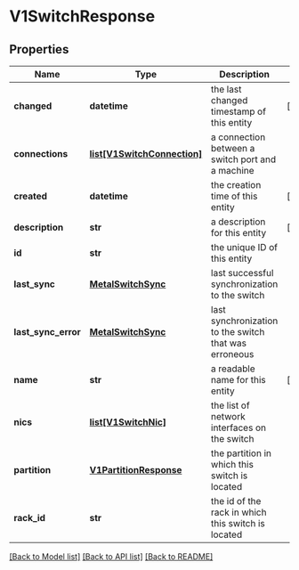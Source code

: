 # V1SwitchResponse

## Properties
Name | Type | Description | Notes
------------ | ------------- | ------------- | -------------
**changed** | **datetime** | the last changed timestamp of this entity | [optional] 
**connections** | [**list[V1SwitchConnection]**](V1SwitchConnection.md) | a connection between a switch port and a machine | 
**created** | **datetime** | the creation time of this entity | [optional] 
**description** | **str** | a description for this entity | [optional] 
**id** | **str** | the unique ID of this entity | 
**last_sync** | [**MetalSwitchSync**](MetalSwitchSync.md) | last successful synchronization to the switch | 
**last_sync_error** | [**MetalSwitchSync**](MetalSwitchSync.md) | last synchronization to the switch that was erroneous | 
**name** | **str** | a readable name for this entity | [optional] 
**nics** | [**list[V1SwitchNic]**](V1SwitchNic.md) | the list of network interfaces on the switch | 
**partition** | [**V1PartitionResponse**](V1PartitionResponse.md) | the partition in which this switch is located | 
**rack_id** | **str** | the id of the rack in which this switch is located | 

[[Back to Model list]](../README.md#documentation-for-models) [[Back to API list]](../README.md#documentation-for-api-endpoints) [[Back to README]](../README.md)


